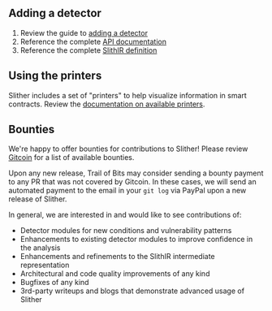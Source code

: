 ## Adding a detector

1. Review the guide to [adding a detector](Adding-a-new-detector)
2. Reference the complete [API documentation](API-examples)
3. Reference the complete [SlithIR definition](SlithIR)

## Using the printers

Slither includes a set of "printers" to help visualize information in smart contracts. Review the [documentation on available printers](Printer-documentation).

## Bounties

We're happy to offer bounties for contributions to Slither! Please review [Gitcoin](https://gitcoin.co/profile/trailofbits) for a list of available bounties.

Upon any new release, Trail of Bits may consider sending a bounty payment to any PR that was not covered by Gitcoin. In these cases, we will send an automated payment to the email in your `git log` via PayPal upon a new release of Slither.

In general, we are interested in and would like to see contributions of:
* Detector modules for new conditions and vulnerability patterns
* Enhancements to existing detector modules to improve confidence in the analysis
* Enhancements and refinements to the SlithIR intermediate representation
* Architectural and code quality improvements of any kind
* Bugfixes of any kind
* 3rd-party writeups and blogs that demonstrate advanced usage of Slither